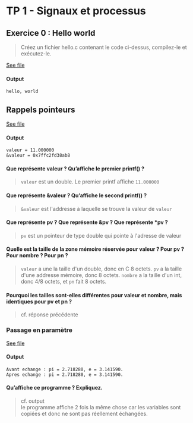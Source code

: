# TP 1 - Signaux et processus

## Exercice 0 : Hello world

>Créez un fichier hello.c contenant le code ci-dessus, compilez-le et exécutez-le.

[See file](./hello.c)

#### Output

    hello, world


## Rappels pointeurs

[See file](./ptr.c)


#### Output

    valeur = 11.000000
    &valeur = 0x7ffc2fd38ab8


#### Que représente valeur ? Qu’affiche le premier printf() ?

>```valeur``` est un double. Le premier printf affiche ```11.000000```


#### Que représente &valeur ? Qu’affiche le second printf() ?

>```&valeur``` est l'addresse à laquelle se trouve la valeur de ```valeur```


#### Que représente pv ? Que représente &pv ? Que représente *pv ?

>```pv``` est un pointeur de type double qui pointe à l'adresse de valeur


#### Quelle est la taille de la zone mémoire réservée pour valeur ? Pour pv ? Pour nombre ? Pour pn ?

>```valeur``` a une la taille d'un double, donc en C 8 octets. ```pv``` a la taille d'une addresse mémoire, donc 8 octets. ```nombre``` a la taille d'un int, donc 4/8 octets, et ```pn``` fait 8 octets.


#### Pourquoi les tailles sont-elles différentes pour valeur et nombre, mais identiques pour pv et pn ?

>cf. réponse précédente

### Passage en paramètre

[See file](./)


#### Output

    Avant echange : pi = 2.718280, e = 3.141590.
    Apres echange : pi = 2.718280, e = 3.141590.


#### Qu’affiche ce programme ? Expliquez.

>cf. output \
>le programme affiche 2 fois la même chose car les variables sont copiées et donc ne sont pas réellement échangées.

